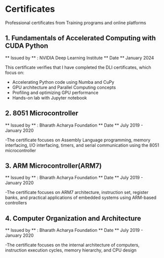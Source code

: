 # Certificates
Professional certificates from Training programs and online platforms


## 1. Fundamentals of Accelerated Computing with CUDA Python

** Issued by ** : NVIDIA Deep Learning Institute
** Date ** January 2024

This certificate verifies that I have completed the DLI certificates, which focus on:
- Accelerating Python code using Numba and CuPy
- GPU architecture and Parallel Computing concepts
- Profiling and optimizing GPU performance
- Hands-on lab with Jupyter notebook

## 2. 8051 Microcontroller

** Issued by ** : Bharath Acharya Foundation
** Date ** July 2019 - January 2020

-The certificate focuses on Assembly Language programming, memory interfacing, I/O interfacing, timers, and serial communication using the 8051 microcontroller

## 3. ARM Microcontroller(ARM7)

** Issued by ** : Bharath Acharya Foundation
** Date ** July 2019 - January 2020

-The certificate focuses on ARM7 architecture, instruction set, register banks, and practical applications of embedded systems using ARM-based controllers

## 4. Computer Organization and Architecture

** Issued by ** : Bharath Acharya Foundation
** Date ** July 2019 - January 2020

-The certificate focuses on the internal architecture of computers, instruction execution cycles, memory hierarchy, and CPU design
